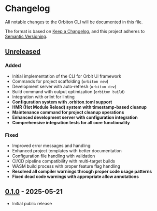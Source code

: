 # Changelog

All notable changes to the Orbiton CLI will be documented in this file.

The format is based on [Keep a Changelog](https://keepachangelog.com/en/1.0.0/),
and this project adheres to [Semantic Versioning](https://semver.org/spec/v2.0.0.html).

## [Unreleased]

### Added
- Initial implementation of the CLI for Orbit UI framework
- Commands for project scaffolding (`orbiton new`)
- Development server with auto-refresh (`orbiton dev`)
- Build command with output optimization (`orbiton build`)
- Integration with orlint for linting
- **Configuration system with .orbiton.toml support**
- **HMR (Hot Module Reload) system with timestamp-based cleanup**
- **Maintenance command for project cleanup operations**
- **Enhanced development server with configuration integration**
- **Comprehensive integration tests for all core functionality**

### Fixed
- Improved error messages and handling
- Enhanced project templates with better documentation
- Configuration file handling with validation
- CI/CD pipeline compatibility with multi-target builds
- WASM build process with proper feature flag handling
- **Resolved all compiler warnings through proper code usage patterns**
- **Fixed dead code warnings with appropriate allow annotations**

## [0.1.0] - 2025-05-21
- Initial public release

[Unreleased]: https://github.com/orbitrs/orbiton/compare/v0.1.0...HEAD
[0.1.0]: https://github.com/orbitrs/orbiton/releases/tag/v0.1.0
